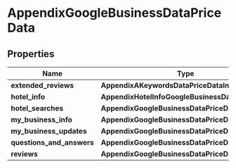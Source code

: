 # AppendixGoogleBusinessDataPriceData

## Properties

| Name | Type | Description | Notes |
|------------ | ------------- | ------------- | -------------|
**extended_reviews** | **AppendixAKeywordsDataPriceDataInfo** |  |[optional]|
**hotel_info** | **AppendixHotelInfoGoogleBusinessDataPriceData** |  |[optional]|
**hotel_searches** | **AppendixGoogleBusinessDataPriceDataInfo** |  |[optional]|
**my_business_info** | **AppendixGoogleBusinessDataPriceDataInfo** |  |[optional]|
**my_business_updates** | **AppendixGoogleBusinessDataPriceDataInfo** |  |[optional]|
**questions_and_answers** | **AppendixGoogleBusinessDataPriceDataInfo** |  |[optional]|
**reviews** | **AppendixGoogleBusinessDataPriceDataInfo** |  |[optional]|